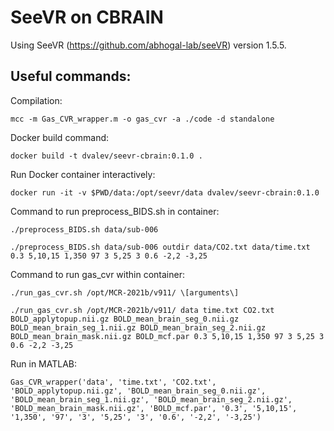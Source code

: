 # SeeVR on CBRAIN

Using SeeVR (https://github.com/abhogal-lab/seeVR) version 1.5.5.

## Useful commands:

Compilation:

    mcc -m Gas_CVR_wrapper.m -o gas_cvr -a ./code -d standalone

Docker build command:

    docker build -t dvalev/seevr-cbrain:0.1.0 .

Run Docker container interactively:

    docker run -it -v $PWD/data:/opt/seevr/data dvalev/seevr-cbrain:0.1.0

Command to run preprocess_BIDS.sh in container:

    ./preprocess_BIDS.sh data/sub-006
    
    ./preprocess_BIDS.sh data/sub-006 outdir data/CO2.txt data/time.txt 0.3 5,10,15 1,350 97 3 5,25 3 0.6 -2,2 -3,25

Command to run gas_cvr within container:

    ./run_gas_cvr.sh /opt/MCR-2021b/v911/ \[arguments\]

    ./run_gas_cvr.sh /opt/MCR-2021b/v911/ data time.txt CO2.txt BOLD_applytopup.nii.gz BOLD_mean_brain_seg_0.nii.gz BOLD_mean_brain_seg_1.nii.gz BOLD_mean_brain_seg_2.nii.gz BOLD_mean_brain_mask.nii.gz BOLD_mcf.par 0.3 5,10,15 1,350 97 3 5,25 3 0.6 -2,2 -3,25

Run in MATLAB:

    Gas_CVR_wrapper('data', 'time.txt', 'CO2.txt', 'BOLD_applytopup.nii.gz', 'BOLD_mean_brain_seg_0.nii.gz', 'BOLD_mean_brain_seg_1.nii.gz', 'BOLD_mean_brain_seg_2.nii.gz', 'BOLD_mean_brain_mask.nii.gz', 'BOLD_mcf.par', '0.3', '5,10,15', '1,350', '97', '3', '5,25', '3', '0.6', '-2,2', '-3,25')


